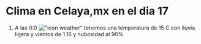 # Clima en Celaya,mx en el dia 17

1. A las 0:0 !["icon weather"](http://openweathermap.org/img/w/10n.png) tenemos una temperatura de 15 C con lluvia ligera y  vientos de 1.16 y nubosidad al 90%
